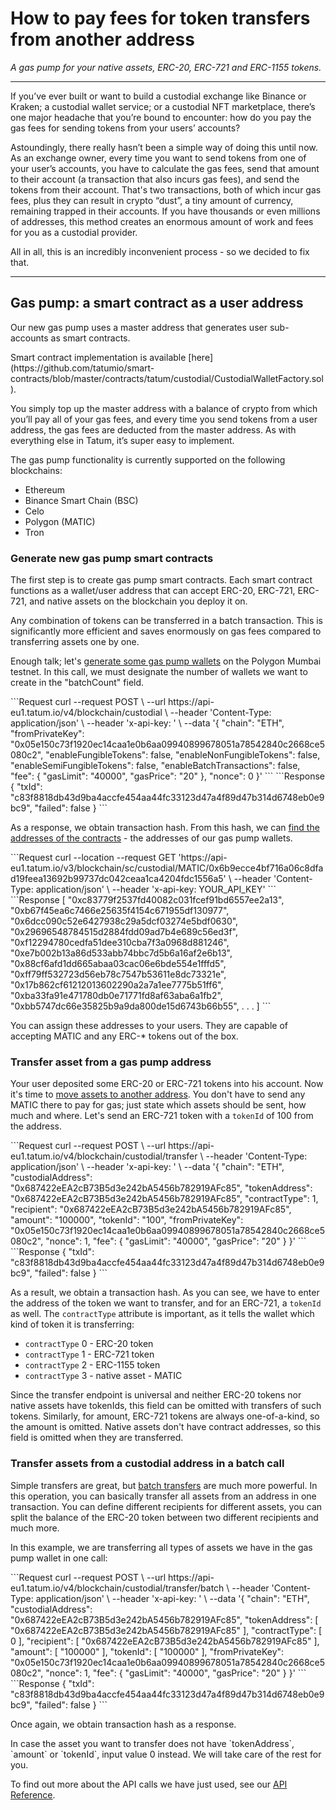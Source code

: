 # How to pay fees for token transfers from another address

*A gas pump for your native assets, ERC-20, ERC-721 and ERC-1155 tokens.*

---

If you’ve ever built or want to build a custodial exchange like Binance or Kraken; a custodial wallet service; or a custodial NFT marketplace, there’s one major headache that you’re bound to encounter: how do you pay the gas fees for sending tokens from your users’ accounts?

Astoundingly, there really hasn’t been a simple way of doing this until now. As an exchange owner, every time you want to send tokens from one of your user’s accounts, you have to calculate the gas fees, send that amount to their account (a transaction that also incurs gas fees), and send the tokens from their account.
That's two transactions, both of which incur gas fees, plus they can result in crypto “dust”, a tiny amount of currency, remaining trapped in their accounts. If you have thousands or even millions of addresses, this method creates an enormous amount of work and fees for you as a custodial provider.

All in all, this is an incredibly inconvenient process - so we decided to fix that.

---

## Gas pump: a smart contract as a user address

Our new gas pump uses a master address that generates user sub-accounts as smart contracts.


<div class="toolbar-note">
Smart contract implementation is available [here](https://github.com/tatumio/smart-contracts/blob/master/contracts/tatum/custodial/CustodialWalletFactory.sol).
</div>

You simply top up the master address with a balance of crypto from which you’ll pay all of your gas fees, and every time you send tokens from a user address, the gas fees are deducted from the master address. As with everything else in Tatum, it’s super easy to implement.

The gas pump functionality is currently supported on the following blockchains:

- Ethereum
- Binance Smart Chain (BSC)
- Celo
- Polygon (MATIC)
- Tron

### Generate new gas pump smart contracts

The first step is to create gas pump smart contracts. Each smart contract functions as a wallet/user address that can accept ERC-20, ERC-721, ERC-721, and native assets on the blockchain you deploy it on. 

Any combination of tokens can be transferred in a batch transaction. This is significantly more efficient and saves enormously on gas fees compared to transferring assets one by one.

Enough talk; let's [generate some gas pump wallets](https://developer.tatum.io/rest/smart-contracts/generate-custodial-wallet-address) on the Polygon Mumbai testnet. In this call, we must designate the number of wallets we want to create in the "batchCount" field.

<div class='tabbed-code-blocks'>
```Request
curl --request POST \
  --url https://api-eu1.tatum.io/v4/blockchain/custodial \
  --header 'Content-Type: application/json' \
  --header 'x-api-key: ' \
  --data '{
  "chain": "ETH",
  "fromPrivateKey": "0x05e150c73f1920ec14caa1e0b6aa09940899678051a78542840c2668ce5080c2",
  "enableFungibleTokens": false,
  "enableNonFungibleTokens": false,
  "enableSemiFungibleTokens": false,
  "enableBatchTransactions": false,
  "fee": {
    "gasLimit": "40000",
    "gasPrice": "20"
  },
  "nonce": 0
}'
```
```Response
{
  "txId": "c83f8818db43d9ba4accfe454aa44fc33123d47a4f89d47b314d6748eb0e9bc9",
  "failed": false
}
```
</div>

As a response, we obtain transaction hash. From this hash, we can [find the addresses of the contracts](https://developer.tatum.io/rest/smart-contracts/get-custodial-addresses-from-transaction) - the addresses of our gas pump wallets.

<div class='tabbed-code-blocks'>
```Request
curl --location --request GET 'https://api-eu1.tatum.io/v3/blockchain/sc/custodial/MATIC/0x6b9ecce4bf716a06c8dfad19feea13692b99737dc042ceaa1ca4204fdc1556a5' \
--header 'Content-Type: application/json' \
--header 'x-api-key: YOUR_API_KEY'
```
```Response
[
    "0xc83779f2537fd40082c031fcef91bd6557ee2a13",
    "0xb67f45ea6c7466e25635f4154c671955df130977",
    "0x6dcc090c52e6427938c29a5dcf03274e5bdf0630",
    "0x29696548784515d2884fdd09ad7b4e689c56ed3f",
    "0xf12294780cedfa51dee310cba7f3a0968d881246",
    "0xe7b002b13a86d533abb74bbc7d5b6a16af2e6b13",
    "0x88cf6afd1dd665abaa03cac06e6bde554e1fffd5",
    "0xff79ff532723d56eb78c7547b53611e8dc73321e",
    "0x17b862cf61212013602290a2a7a1ee7775b51ff6",
    "0xba33fa91e471780db0e71771fd8af63aba6a1fb2",
    "0xbb5747dc66e35825b9a9da800de15d6743b66b55",
    .
    .
    .
]
```
</div>

You can assign these addresses to your users. They are capable of accepting MATIC and any ERC-* tokens out of the box.

### Transfer asset from a gas pump address

Your user deposited some ERC-20 or ERC-721 tokens into his account. Now it's time to [move assets to another address](https://developer.tatum.io/rest/smart-contracts/transfer-assets-from-custodial-wallet). You don't have to send any MATIC there to pay for gas; just state which assets should be sent, how much and where. Let's send an ERC-721 token with a `tokenId` of 100 from the address.

<div class='tabbed-code-blocks'>
```Request
curl --request POST \
  --url https://api-eu1.tatum.io/v4/blockchain/custodial/transfer \
  --header 'Content-Type: application/json' \
  --header 'x-api-key: ' \
  --data '{
  "chain": "ETH",
  "custodialAddress": "0x687422eEA2cB73B5d3e242bA5456b782919AFc85",
  "tokenAddress": "0x687422eEA2cB73B5d3e242bA5456b782919AFc85",
  "contractType": 1,
  "recipient": "0x687422eEA2cB73B5d3e242bA5456b782919AFc85",
  "amount": "100000",
  "tokenId": "100",
  "fromPrivateKey": "0x05e150c73f1920ec14caa1e0b6aa09940899678051a78542840c2668ce5080c2",
  "nonce": 1,
  "fee": {
    "gasLimit": "40000",
    "gasPrice": "20"
  }
}'
```
```Response
{
  "txId": "c83f8818db43d9ba4accfe454aa44fc33123d47a4f89d47b314d6748eb0e9bc9",
  "failed": false
}
```
</div>

As a result, we obtain a transaction hash. As you can see, we have to enter the address of the token we want to transfer, and for an ERC-721, a `tokenId` as well. 
The `contractType` attribute is important, as it tells the wallet which kind of token it is transferring:
- `contractType` 0 - ERC-20 token
- `contractType` 1 - ERC-721 token
- `contractType` 2 - ERC-1155 token
- `contractType` 3 - native asset - MATIC

<div class="toolbar-note">
Since the transfer endpoint is universal and neither ERC-20 tokens nor native assets have tokenIds, this field can be omitted with transfers of such tokens. Similarly, for amount, ERC-721 tokens are always one-of-a-kind, so the amount is omitted. Native assets don't have contract addresses, so this field is omitted when they are transferred.
</div>

### Transfer assets from a custodial address in a batch call

Simple transfers are great, but [batch transfers](https://developer.tatum.io/rest/smart-contracts/transfer-multiple-assets-from-custodial-wallet) are much more powerful. In this operation, you can basically transfer all assets from an address in one transaction. You can define different recipients for different assets, you can split the balance of the ERC-20 token between two different recipients and much more.

In this example, we are transferring all types of assets we have in the gas pump wallet in one call:

<div class='tabbed-code-blocks'>
```Request
curl --request POST \
  --url https://api-eu1.tatum.io/v4/blockchain/custodial/transfer/batch \
  --header 'Content-Type: application/json' \
  --header 'x-api-key: ' \
  --data '{
  "chain": "ETH",
  "custodialAddress": "0x687422eEA2cB73B5d3e242bA5456b782919AFc85",
  "tokenAddress": [
    "0x687422eEA2cB73B5d3e242bA5456b782919AFc85"
  ],
  "contractType": [
    0
  ],
  "recipient": [
    "0x687422eEA2cB73B5d3e242bA5456b782919AFc85"
  ],
  "amount": [
    "100000"
  ],
  "tokenId": [
    "100000"
  ],
  "fromPrivateKey": "0x05e150c73f1920ec14caa1e0b6aa09940899678051a78542840c2668ce5080c2",
  "nonce": 1,
  "fee": {
    "gasLimit": "40000",
    "gasPrice": "20"
  }
}'
```
```Response
{
  "txId": "c83f8818db43d9ba4accfe454aa44fc33123d47a4f89d47b314d6748eb0e9bc9",
  "failed": false
}
```
</div>

Once again, we obtain transaction hash as a response.

<div class="toolbar-note">
In case the asset you want to transfer does not have `tokenAddress`, `amount` or `tokenId`, input value 0 instead. We will take care of the rest for you.
</div>

To find out more about the API calls we have just used, see our [API Reference](https://developer.tatum.io/rest/smart-contracts/custodial-wallets).